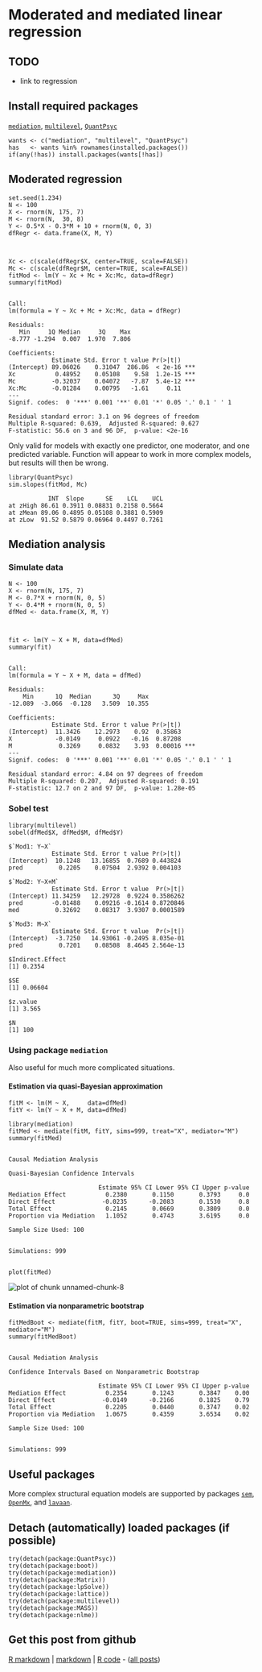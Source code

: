 Moderated and mediated linear regression
=========================

TODO
-------------------------

 - link to regression

Install required packages
-------------------------

[`mediation`](http://cran.r-project.org/package=mediation), [`multilevel`](http://cran.r-project.org/package=multilevel), [`QuantPsyc`](http://cran.r-project.org/package=QuantPsyc)


    wants <- c("mediation", "multilevel", "QuantPsyc")
    has   <- wants %in% rownames(installed.packages())
    if(any(!has)) install.packages(wants[!has])

    
Moderated regression
-------------------------


    set.seed(1.234)
    N <- 100
    X <- rnorm(N, 175, 7)
    M <- rnorm(N,  30, 8)
    Y <- 0.5*X - 0.3*M + 10 + rnorm(N, 0, 3)
    dfRegr <- data.frame(X, M, Y)



    Xc <- c(scale(dfRegr$X, center=TRUE, scale=FALSE))
    Mc <- c(scale(dfRegr$M, center=TRUE, scale=FALSE))
    fitMod <- lm(Y ~ Xc + Mc + Xc:Mc, data=dfRegr)
    summary(fitMod)

    
    Call:
    lm(formula = Y ~ Xc + Mc + Xc:Mc, data = dfRegr)
    
    Residuals:
       Min     1Q Median     3Q    Max 
    -8.777 -1.294  0.007  1.970  7.806 
    
    Coefficients:
                Estimate Std. Error t value Pr(>|t|)    
    (Intercept) 89.06026    0.31047  286.86  < 2e-16 ***
    Xc           0.48952    0.05108    9.58  1.2e-15 ***
    Mc          -0.32037    0.04072   -7.87  5.4e-12 ***
    Xc:Mc       -0.01284    0.00795   -1.61     0.11    
    ---
    Signif. codes:  0 '***' 0.001 '**' 0.01 '*' 0.05 '.' 0.1 ' ' 1 
    
    Residual standard error: 3.1 on 96 degrees of freedom
    Multiple R-squared: 0.639,	Adjusted R-squared: 0.627 
    F-statistic: 56.6 on 3 and 96 DF,  p-value: <2e-16 
    


Only valid for models with exactly one predictor, one moderator, and one predicted variable. Function will appear to work in more complex models, but results will then be wrong.


    library(QuantPsyc)
    sim.slopes(fitMod, Mc)

               INT  Slope      SE    LCL    UCL
    at zHigh 86.61 0.3911 0.08831 0.2158 0.5664
    at zMean 89.06 0.4895 0.05108 0.3881 0.5909
    at zLow  91.52 0.5879 0.06964 0.4497 0.7261


Mediation analysis
-------------------------

### Simulate data


    N <- 100
    X <- rnorm(N, 175, 7)
    M <- 0.7*X + rnorm(N, 0, 5)
    Y <- 0.4*M + rnorm(N, 0, 5)
    dfMed <- data.frame(X, M, Y)



    fit <- lm(Y ~ X + M, data=dfMed)
    summary(fit)

    
    Call:
    lm(formula = Y ~ X + M, data = dfMed)
    
    Residuals:
        Min      1Q  Median      3Q     Max 
    -12.089  -3.066  -0.128   3.509  10.355 
    
    Coefficients:
                Estimate Std. Error t value Pr(>|t|)    
    (Intercept)  11.3426    12.2973    0.92  0.35863    
    X            -0.0149     0.0922   -0.16  0.87208    
    M             0.3269     0.0832    3.93  0.00016 ***
    ---
    Signif. codes:  0 '***' 0.001 '**' 0.01 '*' 0.05 '.' 0.1 ' ' 1 
    
    Residual standard error: 4.84 on 97 degrees of freedom
    Multiple R-squared: 0.207,	Adjusted R-squared: 0.191 
    F-statistic: 12.7 on 2 and 97 DF,  p-value: 1.28e-05 
    


### Sobel test


    library(multilevel)
    sobel(dfMed$X, dfMed$M, dfMed$Y)

    $`Mod1: Y~X`
                Estimate Std. Error t value Pr(>|t|)
    (Intercept)  10.1248   13.16855  0.7689 0.443824
    pred          0.2205    0.07504  2.9392 0.004103
    
    $`Mod2: Y~X+M`
                Estimate Std. Error t value  Pr(>|t|)
    (Intercept) 11.34259   12.29728  0.9224 0.3586262
    pred        -0.01488    0.09216 -0.1614 0.8720846
    med          0.32692    0.08317  3.9307 0.0001589
    
    $`Mod3: M~X`
                Estimate Std. Error t value  Pr(>|t|)
    (Intercept)  -3.7250   14.93061 -0.2495 8.035e-01
    pred          0.7201    0.08508  8.4645 2.564e-13
    
    $Indirect.Effect
    [1] 0.2354
    
    $SE
    [1] 0.06604
    
    $z.value
    [1] 3.565
    
    $N
    [1] 100
    


### Using package `mediation`

Also useful for much more complicated situations.

#### Estimation via quasi-Bayesian approximation


    fitM <- lm(M ~ X,     data=dfMed)
    fitY <- lm(Y ~ X + M, data=dfMed)
    
    library(mediation)
    fitMed <- mediate(fitM, fitY, sims=999, treat="X", mediator="M")
    summary(fitMed)

    
    Causal Mediation Analysis 
    
    Quasi-Bayesian Confidence Intervals
    
                             Estimate 95% CI Lower 95% CI Upper p-value
    Mediation Effect           0.2380       0.1150       0.3793     0.0
    Direct Effect             -0.0235      -0.2083       0.1530     0.8
    Total Effect               0.2145       0.0669       0.3809     0.0
    Proportion via Mediation   1.1052       0.4743       3.6195     0.0
    
    Sample Size Used: 100 
    
    
    Simulations: 999 
    

    plot(fitMed)

![plot of chunk unnamed-chunk-8](figure/unnamed-chunk-8.png) 


#### Estimation via nonparametric bootstrap


    fitMedBoot <- mediate(fitM, fitY, boot=TRUE, sims=999, treat="X", mediator="M")
    summary(fitMedBoot)

    
    Causal Mediation Analysis 
    
    Confidence Intervals Based on Nonparametric Bootstrap
    
                             Estimate 95% CI Lower 95% CI Upper p-value
    Mediation Effect           0.2354       0.1243       0.3847    0.00
    Direct Effect             -0.0149      -0.2166       0.1825    0.79
    Total Effect               0.2205       0.0440       0.3747    0.02
    Proportion via Mediation   1.0675       0.4359       3.6534    0.02
    
    Sample Size Used: 100 
    
    
    Simulations: 999 
    


Useful packages
-------------------------

More complex structural equation models are supported by packages [`sem`](http://cran.r-project.org/package=sem), [`OpenMx`](http://openmx.psyc.virginia.edu/), and [`lavaan`](http://cran.r-project.org/package=lavaan).

Detach (automatically) loaded packages (if possible)
-------------------------


    try(detach(package:QuantPsyc))
    try(detach(package:boot))
    try(detach(package:mediation))
    try(detach(package:Matrix))
    try(detach(package:lpSolve))
    try(detach(package:lattice))
    try(detach(package:multilevel))
    try(detach(package:MASS))
    try(detach(package:nlme))


Get this post from github
----------------------------------------------

[R markdown](https://github.com/dwoll/RExRepos/raw/master/Rmd/regressionModMed.Rmd) | [markdown](https://github.com/dwoll/RExRepos/raw/master/md/regressionModMed.md) | [R code](https://github.com/dwoll/RExRepos/raw/master/R/regressionModMed.R) - ([all posts](https://github.com/dwoll/RExRepos))
